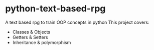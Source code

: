 # python-text-based-rpg
A text based rpg to train OOP concepts in python
This project covers:
- Classes & Objects
- Getters & Setters
- Inheritance & polymorphism
